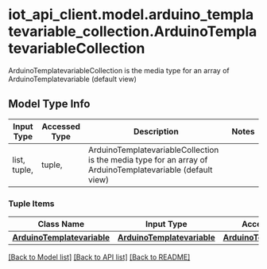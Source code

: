 # iot_api_client.model.arduino_templatevariable_collection.ArduinoTemplatevariableCollection

ArduinoTemplatevariableCollection is the media type for an array of ArduinoTemplatevariable (default view)

## Model Type Info
Input Type | Accessed Type | Description | Notes
------------ | ------------- | ------------- | -------------
list, tuple,  | tuple,  | ArduinoTemplatevariableCollection is the media type for an array of ArduinoTemplatevariable (default view) | 

### Tuple Items
Class Name | Input Type | Accessed Type | Description | Notes
------------- | ------------- | ------------- | ------------- | -------------
[**ArduinoTemplatevariable**](ArduinoTemplatevariable.md) | [**ArduinoTemplatevariable**](ArduinoTemplatevariable.md) | [**ArduinoTemplatevariable**](ArduinoTemplatevariable.md) |  | 

[[Back to Model list]](../../README.md#documentation-for-models) [[Back to API list]](../../README.md#documentation-for-api-endpoints) [[Back to README]](../../README.md)

